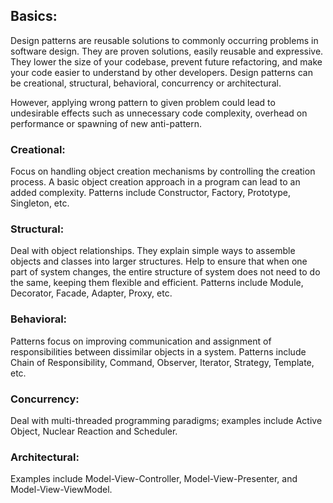 ## Basics:
Design patterns are reusable solutions to commonly occurring problems in software design. They are proven solutions, easily reusable and expressive. They lower the size of your codebase, prevent future refactoring, and make your code easier to understand by other developers. Design patterns can be creational, structural, behavioral, concurrency or architectural.

However, applying wrong pattern to given problem could lead to undesirable effects such as unnecessary code complexity, overhead on performance or spawning of new anti-pattern.

### Creational:
Focus on handling object creation mechanisms by controlling the creation process. A basic object creation approach in a program can lead to an added complexity. Patterns include Constructor, Factory, Prototype, Singleton, etc.

### Structural:
Deal with object relationships. They explain simple ways to assemble objects and classes into larger structures. Help to ensure that when one part of system changes, the entire structure of system does not need to do the same, keeping them flexible and efficient. Patterns include Module, Decorator, Facade, Adapter, Proxy, etc.

### Behavioral:
Patterns focus on improving communication and assignment of responsibilities between dissimilar objects in a system. Patterns include Chain of Responsibility, Command, Observer, Iterator, Strategy, Template, etc.

### Concurrency:
Deal with multi-threaded programming paradigms; examples include Active Object, Nuclear Reaction and Scheduler.

### Architectural:
Examples include Model-View-Controller, Model-View-Presenter, and Model-View-ViewModel.


